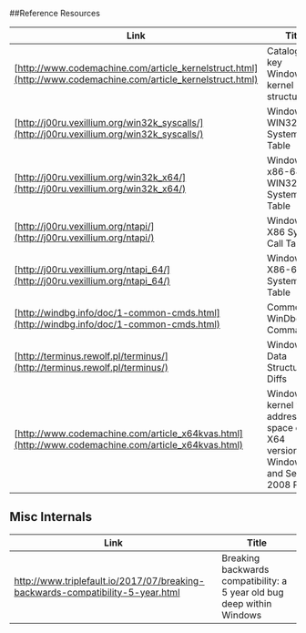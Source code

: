 ##Reference Resources

| Link                                                                                       					| Title                                              	|
|---------------------------------------------------------------------------------------------------------------|-------------------------------------------------------|
| [http://www.codemachine.com/article_kernelstruct.html](http://www.codemachine.com/article_kernelstruct.html) 	| Catalog of key Windows kernel data structures			|
| [http://j00ru.vexillium.org/win32k_syscalls/](http://j00ru.vexillium.org/win32k_syscalls/) 					| Windows WIN32K.SYS System Call Table					|
| [http://j00ru.vexillium.org/win32k_x64/](http://j00ru.vexillium.org/win32k_x64/)								| Windows x86-64 WIN32K.SYS System Call Table			|
| [http://j00ru.vexillium.org/ntapi/](http://j00ru.vexillium.org/ntapi/)					 					| Windows X86 System Call Table							|
| [http://j00ru.vexillium.org/ntapi_64/](http://j00ru.vexillium.org/ntapi_64/)									| Windows X86-64 System Call Table						|
| [http://windbg.info/doc/1-common-cmds.html](http://windbg.info/doc/1-common-cmds.html)						| Common WinDbg Commands								|
| [http://terminus.rewolf.pl/terminus/](http://terminus.rewolf.pl/terminus/)									| Windows Data Structure Diffs		|
| [http://www.codemachine.com/article_x64kvas.html](http://www.codemachine.com/article_x64kvas.html)			| Windows kernel virtual address space on X64 versions of Windows 7 and Server 2008 R2 |

## Misc Internals
| Link                                                                                       					| Title                                              	|
|---------------------------------------------------------------------------------------------------------------|-------------------------------------------------------|
| http://www.triplefault.io/2017/07/breaking-backwards-compatibility-5-year.html | Breaking backwards compatibility: a 5 year old bug deep within Windows  |